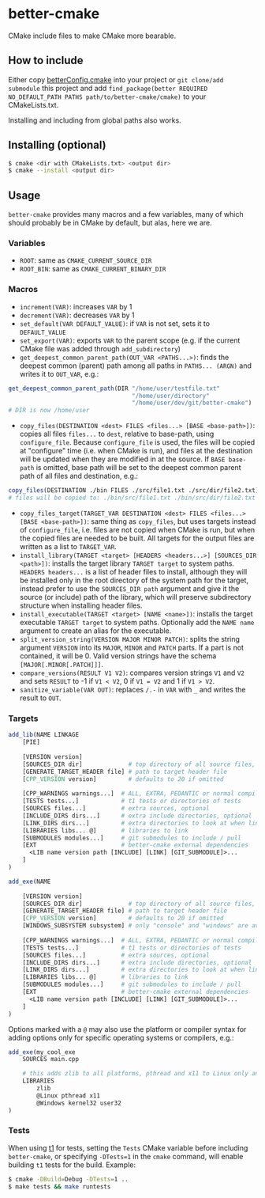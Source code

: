 # better-cmake
CMake include files to make CMake more bearable.

## How to include

Either copy [betterConfig.cmake](/cmake/betterConfig.cmake) into your project or `git clone/add submodule` this project and add `find_package(better REQUIRED NO_DEFAULT_PATH PATHS path/to/better-cmake/cmake)` to your CMakeLists.txt.

Installing and including from global paths also works.

## Installing (optional)

```sh
$ cmake <dir with CMakeLists.txt> <output dir>
$ cmake --install <output dir>
```

## Usage

`better-cmake` provides many macros and a few variables, many of which should probably be in CMake by default, but alas, here we are.

### Variables
- `ROOT`: same as `CMAKE_CURRENT_SOURCE_DIR`
- `ROOT_BIN`: same as `CMAKE_CURRENT_BINARY_DIR`

### Macros

- `increment(VAR)`: increases `VAR` by 1
- `decrement(VAR)`: decreases `VAR` by 1
- `set_default(VAR DEFAULT_VALUE)`: if `VAR` is not set, sets it to `DEFAULT_VALUE`
- `set_export(VAR)`: exports `VAR` to the parent scope (e.g. if the current CMake file was added through `add_subdirectory`)
- `get_deepest_common_parent_path(OUT_VAR <PATHS...>)`: finds the deepest common (parent) path among all paths in `PATHS... (ARGN)` and writes it to `OUT_VAR`, e.g.:
```cmake
get_deepest_common_parent_path(DIR "/home/user/testfile.txt"
                                   "/home/user/directory"
                                   "/home/user/dev/git/better-cmake")
# DIR is now /home/user
```
- `copy_files(DESTINATION <dest> FILES <files...> [BASE <base-path>])`: copies all files `files...` to `dest`, relative to base-path, using `configure_file`. Because `configure_file` is used, the files will be copied at "configure" time (i.e. when CMake is run), and files at the destination will be updated when they are modified in at the source.
If `BASE base-path` is omitted, base path will be set to the deepest common parent path of all files and destination, e.g.:
```cmake
copy_files(DESTINATION ./bin FILES ./src/file1.txt ./src/dir/file2.txt)
# files will be copied to: ./bin/src/file1.txt ./bin/src/dir/file2.txt
```
- `copy_files_target(TARGET_VAR DESTINATION <dest> FILES <files...> [BASE <base-path>])`: same thing as `copy_files`, but uses targets instead of `configure_file`, i.e. files are not copied when CMake is run, but when the copied files are needed to be built. All targets for the output files are written as a list to `TARGET_VAR`.
- `install_library(TARGET <target> [HEADERS <headers...>] [SOURCES_DIR <path>])`: installs the target library `TARGET target` to system paths. `HEADERS headers...` is a list of header files to install, although they will be installed only in the root directory of the system path for the target, instead prefer to use the `SOURCES_DIR path` argument and give it the source (or include) path of the library, which will preserve subdirectory structure when installing header files.
- `install_executable(TARGET <target> [NAME <name>])`: installs the target executable `TARGET target` to system paths. Optionally add the `NAME name` argument to create an alias for the executable.
- `split_version_string(VERSION MAJOR MINOR PATCH)`: splits the string argument `VERSION` into its `MAJOR`, `MINOR` and `PATCH` parts. If a part is not contained, it will be 0. Valid version strings have the schema `[MAJOR[.MINOR[.PATCH]]]`.
- `compare_versions(RESULT V1 V2)`: compares version strings `V1` and `V2` and sets `RESULT` to -1 if `V1 < V2`, 0 if `V1 = V2` and 1 if `V1 > V2`.
- `sanitize_variable(VAR OUT)`: replaces `/.-` in `VAR` with `_` and writes the result to `OUT`.

### Targets

```cmake
add_lib(NAME LINKAGE
    [PIE]
    
    [VERSION version]
    [SOURCES_DIR dir]             # top directory of all source files, if "src" folder is present, can be omitted
    [GENERATE_TARGET_HEADER file] # path to target header file
    [CPP_VERSION version]         # defaults to 20 if omitted
        
    [CPP_WARNINGS warnings...]  # ALL, EXTRA, PEDANTIC or normal compiler args
    [TESTS tests...]            # t1 tests or directories of tests
    [SOURCES files...]          # extra sources, optional
    [INCLUDE_DIRS dirs...]      # extra include directories, optional
    [LINK_DIRS dirs...]         # extra directories to look at when linking, optional
    [LIBRARIES libs... @]       # libraries to link
    [SUBMODULES modules...]     # git submodules to include / pull
    [EXT                        # better-cmake external dependencies
      <LIB name version path [INCLUDE] [LINK] [GIT_SUBMODULE]>...
    ]
)

add_exe(NAME
    
    [VERSION version]
    [SOURCES_DIR dir]             # top directory of all source files, if "src" folder is present, can be omitted
    [GENERATE_TARGET_HEADER file] # path to target header file
    [CPP_VERSION version]         # defaults to 20 if omitted
    [WINDOWS_SUBSYSTEM subsystem] # only "console" and "windows" are available thanks to CMake. Does not affect systems other than Windows.
        
    [CPP_WARNINGS warnings...]  # ALL, EXTRA, PEDANTIC or normal compiler args
    [TESTS tests...]            # t1 tests or directories of tests
    [SOURCES files...]          # extra sources, optional
    [INCLUDE_DIRS dirs...]      # extra include directories, optional
    [LINK_DIRS dirs...]         # extra directories to look at when linking, optional
    [LIBRARIES libs... @]       # libraries to link
    [SUBMODULES modules...]     # git submodules to include / pull
    [EXT                        # better-cmake external dependencies
      <LIB name version path [INCLUDE] [LINK] [GIT_SUBMODULE]>...
    ]
)
```

Options marked with a `@` may also use the platform or compiler syntax for adding options only for specific operating systems or compilers, e.g.:

```cmake
add_exe(my_cool_exe
    SOURCES main.cpp

    # this adds zlib to all platforms, pthread and x11 to Linux only and kernel32 and user32 to Windows only.
    LIBRARIES
        zlib
        @Linux pthread x11
        @Windows kernel32 user32
)
```

### Tests

When using [t1](https://github.com/daemontsun/t1) for tests, setting the `Tests` CMake variable before including `better-cmake`, or specifying `-DTests=1` in the `cmake` command, will enable building `t1` tests for the build. Example:

```sh
$ cmake -DBuild=Debug -DTests=1 ..
$ make tests && make runtests
```

